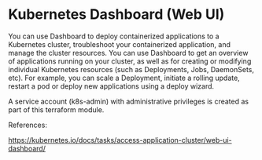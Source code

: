 # Kubernetes Dashboard (Web UI)

You can use Dashboard to deploy containerized applications to a Kubernetes cluster, troubleshoot your containerized application, and manage the cluster resources. You can use Dashboard to get an overview of applications running on your cluster, as well as for creating or modifying individual Kubernetes resources (such as Deployments, Jobs, DaemonSets, etc). For example, you can scale a Deployment, initiate a rolling update, restart a pod or deploy new applications using a deploy wizard.

A service account (k8s-admin) with administrative privileges is created as part of this terraform module.

References:

https://kubernetes.io/docs/tasks/access-application-cluster/web-ui-dashboard/
